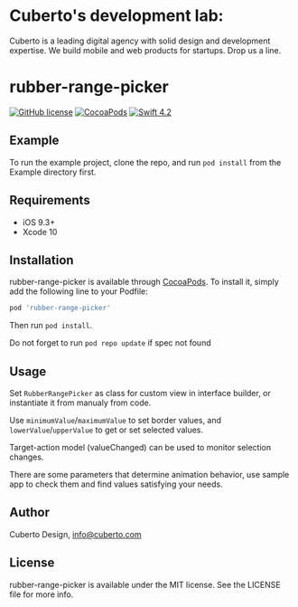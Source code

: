 # Cuberto's development lab:

Cuberto is a leading digital agency with solid design and development expertise. We build mobile and web products for startups. Drop us a line.

# rubber-range-picker

[![GitHub license](https://img.shields.io/badge/license-MIT-lightgrey.svg)](https://raw.githubusercontent.com/Cuberto/rubber-range-picker/master/LICENSE)
[![CocoaPods](https://img.shields.io/cocoapods/v/rubber-range-picker.svg?style=flat)](http://cocoapods.org/pods/rubber-range-picker)
[![Swift 4.2](https://img.shields.io/badge/Swift-4.2-green.svg?style=flat)](https://developer.apple.com/swift/)

<!-- ![Animation](https://raw.githubusercontent.com/Cuberto/liquid-swipe/master/Screenshots/animation.gif) -->

## Example

To run the example project, clone the repo, and run `pod install` from the Example directory first.

## Requirements

- iOS 9.3+
- Xcode 10

## Installation

rubber-range-picker is available through [CocoaPods](https://cocoapods.org). To install
it, simply add the following line to your Podfile:

```ruby
pod 'rubber-range-picker'
```
Then run `pod install`.

Do not forget to run `pod repo update` if spec not found

## Usage

Set `RubberRangePicker` as class for custom view in interface builder, or instantiate it from manualy from code.

Use `minimumValue`/`maximumValue` to set border values, and `lowerValue`/`upperValue` to get or set selected values.

Target-action model (valueChanged) can be used to monitor selection changes.

There are some parameters that determine animation behavior, use sample app to check them and find values satisfying your needs.

## Author

Cuberto Design, info@cuberto.com

## License

rubber-range-picker is available under the MIT license. See the LICENSE file for more info.
